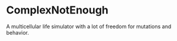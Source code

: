 # ComplexNotEnough
A multicellular life simulator with a lot of freedom for mutations and behavior.
